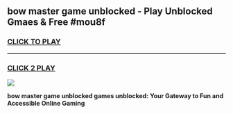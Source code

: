 
## bow master game unblocked - Play Unblocked Gmaes & Free #mou8f
<h3>
<a href="https://news.freeplayer.one?title=bow_master_game_unblocked&ref=24F">CLICK TO PLAY</a></h3>
<hr>

<h3>
<a href="https://news.freeplayer.one?title=bow_master_game_unblocked&ref=24F">CLICK 2 PLAY</a>
  
</h3>

<a href="https://news.freeplayer.one?title=bow_master_game_unblocked&ref=24F/"><img src="https://clearcache.store/games.png"></a>


**bow master game unblocked games unblocked: Your Gateway to Fun and Accessible Online Gaming**

